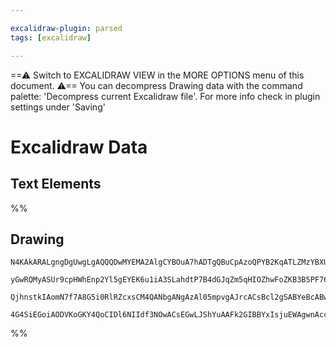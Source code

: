 ```yaml
---

excalidraw-plugin: parsed
tags: [excalidraw]

---
```

==⚠  Switch to EXCALIDRAW VIEW in the MORE OPTIONS menu of this document. ⚠== You can decompress Drawing data with the command palette: 'Decompress current Excalidraw file'. For more info check in plugin settings under 'Saving'


# Excalidraw Data
## Text Elements
%%
## Drawing
```compressed-json
N4KAkARALgngDgUwgLgAQQQDwMYEMA2AlgCYBOuA7hADTgQBuCpAzoQPYB2KqATLZMzYBXUtiRoIACyhQ4zZAHoFAc0JRJQgEYA6bGwC2CgF7N6hbEcK4OCtptbErHALRY8RMpWdx8Q1TdIEfARcZgRmBShcZQUebTiAdho6IIR9BA4oZm4AbQBdfghcODgAZSiocVRQMEh1NKqIYlxSAGtk2oZCBAoAIVxsVuVSYQ5iAGE2fDZSbggAYgAzZZWO

yGwRQMyASUr9cpHWhEnp2Yl5gEYEK6u1iA3SLahdtP7B4dGJqZm5qHIOZhwFoZKB3B5PF76ABihHw+HKMGCc0EHjBmxBkIObCOAHUSOpuHxwOt0Ts9lijgikRIUSQ0Y8MXsAErCZSSDjhbJoC78EkMslpADyQOwahg3AuAAZJbz7qTnnsoZwoFDcPpYeLubLwYy0krMqVCEYqjwZcS5fyFWkACpYKAAQSIyi4EmCi1B2vlmKipAdjzYFEkIWI3A4

QjhnstkIAomN7f7A8G5i0RlRZcxsCM4QANbgANgAzAl05mpvgAJrcACsBcl2gSABYeBcABwJKuyoxsAzcGqdegEIRVC7EgC+kYhzM+HOYXPQIyEYzuwxIhuNofD+FlK6+p17xMgvSmIfO4wAnOfz1CoWtIEyEMpwy05vNowARd/v68QMcTkEUhBhSgdgAQ3CNzTgQIzGEZgAHFSFXI0qjDcDOkWch0nvMYmEIDhlH3WpIAyXBNGCE9UD+IdeXWIg

4G4SiEGoiAODVKoGKY4QoCIDl6NIIdf3NOwACsEGwLJShYuAAFk2GIBBYxIsjuEWAgwnAcc6EWWFwl7UcQFHIA==
```
%%